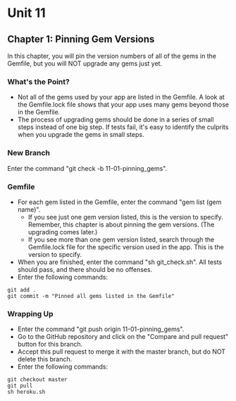 # Unit 11
## Chapter 1: Pinning Gem Versions

In this chapter, you will pin the version numbers of all of the gems in the Gemfile, but you will NOT upgrade any gems just yet.

### What's the Point?
* Not all of the gems used by your app are listed in the Gemfile.  A look at the Gemfile.lock file shows that your app uses many gems beyond those in the Gemfile.
* The process of upgrading gems should be done in a series of small steps instead of one big step.  If tests fail, it's easy to identify the culprits when you upgrade the gems in small steps.

### New Branch
Enter the command "git check -b 11-01-pinning_gems".

### Gemfile
* For each gem listed in the Gemfile, enter the command "gem list (gem name)".
  * If you see just one gem version listed, this is the version to specify.  Remember, this chapter is about pinning the gem versions.  (The upgrading comes later.)
  * If you see more than one gem version listed, search through the Gemfile.lock file for the specific version used in the app.  This is the version to specify.
* When you are finished, enter the command "sh git_check.sh".  All tests should pass, and there should be no offenses.
* Enter the following commands:
```
git add .
git commit -m "Pinned all gems listed in the Gemfile"
```

### Wrapping Up
* Enter the command "git push origin 11-01-pinning_gems".
* Go to the GitHub repository and click on the "Compare and pull request" button for this branch.
* Accept this pull request to merge it with the master branch, but do NOT delete this branch.
* Enter the following commands:
```
git checkout master
git pull
sh heroku.sh
```
